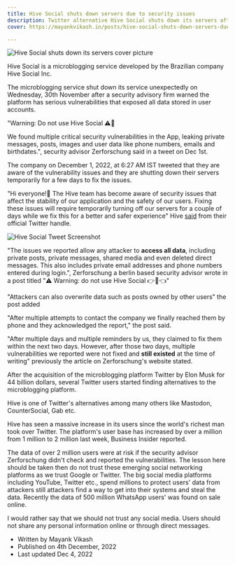 ```yaml
---
title: Hive Social shuts down servers due to security issues
description: Twitter alternative Hive Social shuts down its servers after being warned of critical vulnerabilities.
cover: https://mayankvikash.in/posts/hive-social-shuts-down-servers-due-to-security-issues/Hive-shuts-downs-servers.webp

---
```


![Hive Social shuts down its servers cover picture](https://mayankvikash.in/posts/hive-social-shuts-down-servers-due-to-security-issues/Hive-shuts-downs-servers.webp)

Hive Social is a microblogging service developed by the Brazilian company Hive Social Inc.

The microblogging service shut down its service unexpectedly on Wednesday, 30th November after a security advisory firm warned the platform has serious vulnerabilities that exposed all data stored in user accounts.

"Warning: Do not use Hive Social ⚠️🐝

We found multiple critical security vulnerabilities in the App, leaking private messages, posts, images and user data like phone numbers, emails and birthdates.", security advisor Zerforschung said in a tweet on Dec 1st.

The company on December 1, 2022, at 6:27 AM IST tweeted that they are aware of the vulnerability issues and they are shutting down their servers temporarily for a few days to fix the issues.

"Hi everyone!🐝 The Hive team has become aware of security issues that affect the stability of our application and the safety of our users. Fixing these issues will require temporarily turning off our servers for a couple of days while we fix this for a better and safer experience" Hive [said](https://twitter.com/TheHIVE_Social/status/1598119071907991552?s=20&t=ffEHeznRuQpRQj1jZIFC6A) from their official Twitter handle.

![Hive Social Tweet Screenshot](https://mayankvikash.in/posts/hive-social-shuts-down-servers-due-to-security-issues/hive-social-screenshot.webp)

"The issues we reported allow any attacker to **access all data**, including private posts, private messages, shared media and even deleted direct messages. This also includes private email addresses and phone numbers entered during login.", Zerforschung a berlin based security advisor wrote in a post titled "⚠️ Warning: do not use Hive Social 👉🐝👈"

"Attackers can also overwrite data such as posts owned by other users" the post added

"After multiple attempts to contact the company we finally reached them by phone and they acknowledged the report," the post said.

"After multiple days and multiple reminders by us, they claimed to fix them within the next two days. However, after those two days, multiple vulnerabilities we reported were not fixed and **still existed** at the time of writing" previously the article on Zerforschung's website stated.

After the acquisition of the microblogging platform Twitter by Elon Musk for 44 billion dollars, several Twitter users started finding alternatives to the microblogging platform.

Hive is one of Twitter's alternatives among many others like Mastodon, CounterSocial, Gab etc.

Hive has seen a massive increase in its users since the world's richest man took over Twitter. The platform's user base has increased by over a million from 1 million to 2 million last week, Business Insider reported.

The data of over 2 million users were at risk if the security advisor Zerforschung didn't check and reported the vulnerabilities. The lesson here should be taken then do not trust these emerging social networking platforms as we trust Google or Twitter. The big social media platforms including YouTube, Twitter etc., spend millions to protect users' data from attackers still attackers find a way to get into their systems and steal the data. Recently the data of 500 million WhatsApp users' was found on sale online.

I would rather say that we should not trust any social media. Users should not share any personal information online or through direct messages.

- Written by Mayank Vikash
- Published on 4th December, 2022
- Last updated Dec 4, 2022
